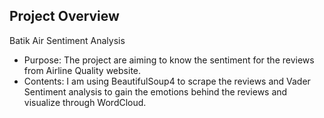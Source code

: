 ## Project Overview

Batik Air Sentiment Analysis

- Purpose: The project are aiming to know the sentiment for the reviews from Airline Quality website.
- Contents: I am using BeautifulSoup4 to scrape the reviews and Vader Sentiment analysis to gain the emotions behind the reviews and visualize through WordCloud.
